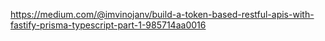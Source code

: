 https://medium.com/@imvinojanv/build-a-token-based-restful-apis-with-fastify-prisma-typescript-part-1-985714aa0016